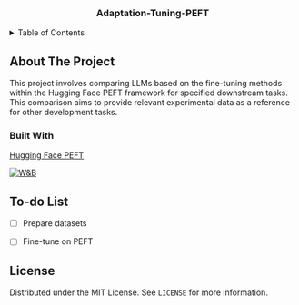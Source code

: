 <a name="readme-top"></a>

<!-- PROJECT LOGO -->
<br />
<div align="center">
  <h3 align="center">Adaptation-Tuning-PEFT</h3>
</div>


<!-- TABLE OF CONTENTS -->
<details>
  <summary>Table of Contents</summary>
  <ol>
    <li>
      <a href="#about-the-project">About The Project</a>
      <ul>
        <li><a href="#built-with">Built With</a></li>
      </ul>
    </li>
    <li><a href="#to-do-list">To-do List</a></li>
    <li><a href="#license">License</a></li>
  </ol>
</details>

<!-- ABOUT THE PROJECT -->
## About The Project
This project involves comparing LLMs based on the fine-tuning methods within the Hugging Face PEFT framework for specified downstream tasks.
This comparison aims to provide relevant experimental data as a reference for other development tasks.

### Built With
[Hugging Face PEFT][peft-url]

[![W&B][wandb-shield]][wandb-url]

<!-- TO DO List -->
## To-do List
- [ ] Prepare datasets
- [ ] Fine-tune on PEFT


<!-- LICENSE -->
## License
Distributed under the MIT License. See `LICENSE` for more information.


<!-- MARKDOWN LINKS & IMAGES -->
<!-- https://www.markdownguide.org/basic-syntax/#reference-style-links -->
[license-shield]: https://img.shields.io/github/license/github_username/repo_name.svg?style=for-the-badge
[license-url]: https://github.com/yuchengml/Adaptation-Tuning-PEFT/blob/main/LICENSE
[peft-shield]: https://img.shields.io/badge/PyTorch-EE4C2C?style=for-the-badge&logo=pytorch&logoColor=white
[peft-url]: https://github.com/huggingface/peft
[wandb-shield]: https://img.shields.io/badge/Weights_&_Biases-FFBE00?style=for-the-badge&logo=WeightsAndBiases&logoColor=white
[wandb-url]: https://wandb.ai/site
